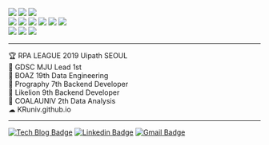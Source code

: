<p align="">
  <img src="https://img.shields.io/badge/Nest.js-E0234E?style=flat-square&logo=nestjs&logoColor=white"/>
  <img src="https://img.shields.io/badge/Express-000000?style=flat-square&logo=express&logoColor=white"/>
  <img src="https://img.shields.io/badge/Django-092E20?style=flat-square&logo=Django&logoColor=white"/>
  <br>
  <img src="https://img.shields.io/badge/Amazon AWS-232F3E?style=flat-square&logo=Amazon AWS&logoColor=white"/>
  <img src="https://img.shields.io/badge/Amazon ECS-FF9900?style=flat-square&logo=Amazon ECS&logoColor=white"/>
  <img src="https://img.shields.io/badge/Amazon Lambda-FF9900?style=flat-square&logo=AWS Lambda&logoColor=white"/>

  <img src="https://img.shields.io/badge/AWS Fargate-FF9900?style=flat-square&logo=AWS Fargate&logoColor=white"/>
  
  <img src="https://img.shields.io/badge/Docker-2496ED?style=flat-square&logo=Docker&logoColor=white"/>
  <img src="https://img.shields.io/badge/Github Actions-2088FF?style=flat-square&logo=Github Actions&logoColor=white"/>

  <br>
  <img src="https://img.shields.io/badge/Adobe Photoshop-31A8FF?style=flat-square&logo=Adobe-Photoshop&logoColor=white"/>
  <img src="https://img.shields.io/badge/Adobe Premiere Pro-9999FF?style=flat-square&logo=Adobe-Premiere-Pro&logoColor=white"/>
  <img src="https://img.shields.io/badge/Notion-000000?style=flat-square&logo=Notion&logoColor=white"/>
</p>
<!--https://simpleicons.org/-->
<hr>
🏆 RPA LEAGUE 2019 Uipath SEOUL<br>
🤝 GDSC MJU Lead 1st<br>
🤝 BOAZ 19th Data Engineering<br>
🤝 Prography 7th Backend Developer<br>
🤝 Likelion 9th Backend Developer<br>
🤝 COALAUNIV 2th Data Analysis<br>
☁ KRuniv.github.io<br>
<hr>

[![Tech Blog Badge](http://img.shields.io/badge/-Tistory-e94c17?style=flat-square&logo=tistory&link=https://linho.kr/)](https://linho.kr/)
[![Linkedin Badge](https://img.shields.io/badge/-LinkedIn-blue?style=flat-square&logo=Linkedin&logoColor=white&link=https://www.linkedin.com/in/jaejun-lee-333032230/)](https://www.linkedin.com/in/jaejun-lee-333032230/)
[![Gmail Badge](https://img.shields.io/badge/Gmail-d14836?style=flat-square&logo=Gmail&logoColor=white&link=mailto:linho301150@gmail.com)](mailto:linho301150@gmail.com)
	
